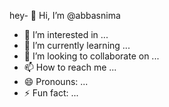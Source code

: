 hey- 👋 Hi, I’m @abbasnima
- 👀 I’m interested in ...
- 🌱 I’m currently learning ...
- 💞️ I’m looking to collaborate on ...
- 📫 How to reach me ...
- 😄 Pronouns: ...
- ⚡ Fun fact: ...

<!---
abbasnima/abbasnima is a ✨ special ✨ repository because its `README.md` (this file) appears on your GitHub profile.
You can click the Preview link to take a look at your changes.
--->
